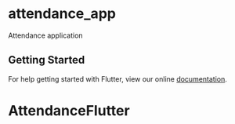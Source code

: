 # attendance_app

Attendance application

## Getting Started

For help getting started with Flutter, view our online
[documentation](https://flutter.io/).
# AttendanceFlutter
